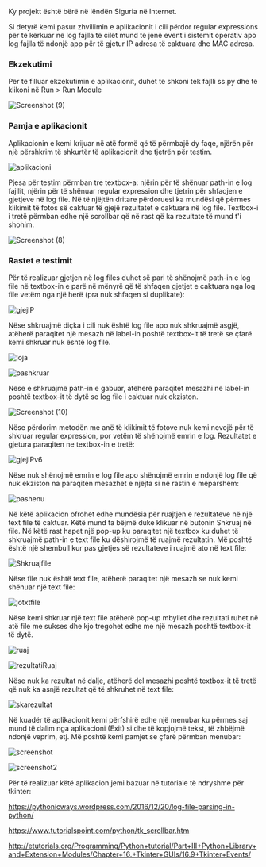 Ky projekt është bërë në lëndën Siguria në Internet.

Si detyrë kemi pasur zhvillimin e aplikacionit i cili përdor regular expressions për të kërkuar në log fajlla të cilët mund të jenë event i sistemit operativ apo log fajlla të ndonjë app për të gjetur IP adresa të caktuara dhe MAC adresa.

### Ekzekutimi

Për të filluar ekzekutimin e aplikacionit, duhet të shkoni tek fajlli ss.py dhe të klikoni në Run > Run Module

![Screenshot (9)](https://user-images.githubusercontent.com/56273238/107850004-84617680-6dff-11eb-84fa-a8206962e4ae.png)

### Pamja e aplikacionit

Aplikacionin e kemi krijuar në atë formë që të përmbajë dy faqe, njërën për një përshkrim të shkurtër të aplikacionit dhe tjetrën për testim. 

![aplikacioni](https://user-images.githubusercontent.com/56273238/107849815-fafd7480-6dfd-11eb-8833-26329b16d193.JPG)

Pjesa për testim përmban tre textbox-a: njërin për të shënuar path-in e log fajllit, njërin për të shënuar regular expression dhe tjetrin për shfaqjen e gjetjeve në log file. Në të njëjtën dritare përdoruesi ka mundësi që përmes klikimit të fotos së caktuar të gjejë rezultatet e caktuara në log file. Textbox-i i tretë përmban edhe një scrollbar që në rast që ka rezultate të mund t'i shohim.

![Screenshot (8)](https://user-images.githubusercontent.com/56273238/107849852-3d26b600-6dfe-11eb-8ffb-c6ab74a2baae.png)

### Rastet e testimit

Për të realizuar gjetjen në log files duhet së pari të shënojmë path-in e log file në textbox-in e parë në mënyrë që të shfaqen gjetjet e caktuara nga log file vetëm nga një herë (pra nuk shfaqen si duplikate):

![gjejIP](https://user-images.githubusercontent.com/56273238/107850346-f9ce4680-6e01-11eb-8bbc-afdc6a551ecb.JPG)

Nëse shkruajmë diçka i cili nuk është log file apo nuk shkruajmë asgjë, atëherë paraqitet një mesazh në label-in poshtë textbox-it të tretë se çfarë kemi shkruar nuk është log file. 

![loja](https://user-images.githubusercontent.com/56273238/107850157-9bed2f00-6e00-11eb-9013-11181a8ebdeb.JPG)

![pashkruar](https://user-images.githubusercontent.com/56273238/107850183-db1b8000-6e00-11eb-9878-b8a05bab9746.JPG)

Nëse e shkruajmë path-in e gabuar, atëherë paraqitet mesazhi në label-in poshtë textbox-it të dytë se log file i caktuar nuk ekziston. 

![Screenshot (10)](https://user-images.githubusercontent.com/56273238/107850230-26ce2980-6e01-11eb-99af-6945f7e0eb24.png)

Nëse përdorim metodën me anë të klikimit të fotove nuk kemi nevojë për të shkruar regular expression, por vetëm të shënojmë emrin e log. Rezultatet e gjetura paraqiten ne textbox-in e tretë:

![gjejIPv6](https://user-images.githubusercontent.com/56273238/107850318-c986a800-6e01-11eb-824d-2d3d8e538df3.JPG)

Nëse nuk shënojmë emrin e log file apo shënojmë emrin e ndonjë log file që nuk ekziston na paraqiten mesazhet e njëjta si në rastin e mëparshëm:

![pashenu](https://user-images.githubusercontent.com/56273238/107850597-e02dfe80-6e03-11eb-8a1d-b741604e1be0.JPG)

Në këtë aplikacion ofrohet edhe mundësia për ruajtjen e rezultateve në një text file të caktuar. Këtë mund ta bëjmë duke klikuar në butonin Shkruaj në file. Në këtë rast hapet një pop-up ku paraqitet një textbox ku duhet të shkruajmë path-in e text file ku dëshirojmë të ruajmë rezultatin. Më poshtë është një shembull kur pas gjetjes së rezultateve i ruajmë ato në text file: 

![Shkruajfile](https://user-images.githubusercontent.com/56273238/107849534-2aab7d00-6dfc-11eb-818a-d82bd05a4cbf.JPG)

Nëse file nuk është text file, atëherë paraqitet një mesazh se nuk kemi shënuar një text file:

![jotxtfile](https://user-images.githubusercontent.com/56273238/107850624-0ce21600-6e04-11eb-9bbf-65b532835859.JPG)

Nëse kemi shkruar një text file atëherë pop-up mbyllet dhe rezultati ruhet në atë file me sukses dhe kjo tregohet edhe me një mesazh poshtë textbox-it të dytë.

![ruaj](https://user-images.githubusercontent.com/56273238/107850633-23886d00-6e04-11eb-9c4c-c496dae8d769.JPG)

![rezultatiRuaj](https://user-images.githubusercontent.com/56273238/107850641-34d17980-6e04-11eb-8018-3089f54896c8.JPG)

Nëse nuk ka rezultat në dalje, atëherë del mesazhi poshtë textbox-it të tretë që nuk ka asnjë rezultat që të shkruhet në text file:

![skarezultat](https://user-images.githubusercontent.com/56273238/107849667-1b78ff00-6dfd-11eb-9737-052c97e142ca.JPG)

Në kuadër të aplikacionit kemi përfshirë edhe një menubar ku përmes saj mund të dalim nga aplikacioni (Exit) si dhe të kopjojmë tekst, të zhbëjmë ndonjë veprim, etj.
Më poshtë kemi pamjet se çfarë përmban menubar:

![screenshot](https://user-images.githubusercontent.com/56273238/107850702-a3163c00-6e04-11eb-9401-8675da30e07b.png)

![screenshot2](https://user-images.githubusercontent.com/56273238/107850715-b45f4880-6e04-11eb-8e35-ea05e33922a9.png)


Për të realizuar këtë aplikacion jemi bazuar në tutoriale të ndryshme për tkinter:

https://pythonicways.wordpress.com/2016/12/20/log-file-parsing-in-python/

https://www.tutorialspoint.com/python/tk_scrollbar.htm

http://etutorials.org/Programming/Python+tutorial/Part+III+Python+Library+and+Extension+Modules/Chapter+16.+Tkinter+GUIs/16.9+Tkinter+Events/
